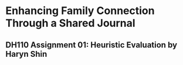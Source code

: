 # Enhancing Family Connection Through a Shared Journal
## DH110 Assignment 01: Heuristic Evaluation by Haryn Shin


